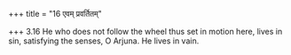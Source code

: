 +++
title = "16 एवम् प्रवर्तितम्"

+++
3.16 He who does not follow the wheel thus set in motion here, lives in
sin, satisfying the senses, O Arjuna. He lives in vain.
